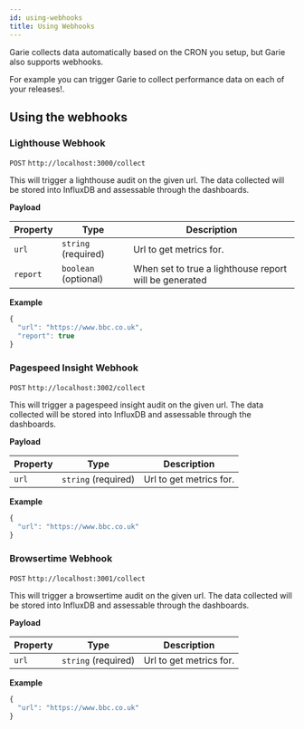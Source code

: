 ```yaml
---
id: using-webhooks
title: Using Webhooks
---
```


Garie collects data automatically based on the CRON you setup, but Garie also supports webhooks.

For example you can trigger Garie to collect performance data on each of your releases!.

## Using the webhooks

### Lighthouse Webhook

`POST` `http://localhost:3000/collect`

This will trigger a lighthouse audit on the given url. The data collected will be stored into InfluxDB and assessable through the dashboards.

**Payload**

| Property | Type                 | Description                                            |
| -------- | -------------------- | ------------------------------------------------------ |
| `url`    | `string` (required)  | Url to get metrics for.                                |
| `report` | `boolean` (optional) | When set to true a lighthouse report will be generated |

**Example**

```javascript
{
  "url": "https://www.bbc.co.uk",
  "report": true
}
```

### Pagespeed Insight Webhook

`POST` `http://localhost:3002/collect`

This will trigger a pagespeed insight audit on the given url. The data collected will be stored into InfluxDB and assessable through the dashboards.

**Payload**

| Property | Type                | Description             |
| -------- | ------------------- | ----------------------- |
| `url`    | `string` (required) | Url to get metrics for. |

**Example**

```javascript
{
  "url": "https://www.bbc.co.uk"
}
```

### Browsertime Webhook

`POST` `http://localhost:3001/collect`

This will trigger a browsertime audit on the given url. The data collected will be stored into InfluxDB and assessable through the dashboards.

**Payload**

| Property | Type                | Description             |
| -------- | ------------------- | ----------------------- |
| `url`    | `string` (required) | Url to get metrics for. |

**Example**

```javascript
{
  "url": "https://www.bbc.co.uk"
}
```
